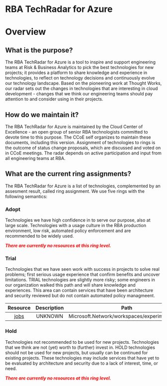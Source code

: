 
RBA TechRadar for Azure
=======================

# Overview

## What is the purpose?


The RBA TechRadar for Azure is a tool to inspire and support engineering teams at Risk & Business Analytics to pick the best technologies for new projects; it provides a platform to share knowledge and experience in technologies, to reflect on technology decisions and continuously evolve our technology landscape.  Based on the pioneering work at Thought Works, our radar sets out the changes in technologies that are interesting in cloud development - changes that we think our engineering teams should pay attention to and consider using in their projects.
## How do we maintain it?


The RBA TechRadar for Azure is maintained by the Cloud Center of Excellence - an open group of senior RBA technologists committed to devote time to this purpose.  The CCoE self organizes to maintain these documents, including this version.  Assignment of technologies to rings is the outcome of status change proposals, which are discussed and voted on in CCoE meetings.  The radar depends on active participation and input from all engineering teams at RBA.
## What are the current ring assignments?


The RBA TechRadar for Azure is a list of technologies, complemented by an assesment result, called ring assignment.  We use five rings with the following semantics:
### Adopt


Technologies we have high confidence in to serve our purpose, also at large scale.  Technologies with a usage culture in the RBA production environment, low risk, automated policy enforcement and are recommended to be widely used.  
  
***<font color="red"> There are currently no resources at this ring level. </font>***
### Trial


Technologies that we have seen work with success in projects to solve real problems;  first serious usage experience that confirm benefits and uncover limitations.  TRIAL technologies are slightly more risky; some engineers in our organization walked this path and will share knowledge and experiences.  This area can contain services that have been architecture and security reviewed but do not contain automated policy managmeent.  

|Resource|Description|Path|Status|
| :---: | :---: | :---: | :---: |
|[jobs](https://github.com/openrba/python-azure-techradar/Microsoft.Network/workspaces/experiments/jobs/README.md)|UNKNOWN|Microsoft.Network/workspaces/experiments/jobs|TRIAL|

### Hold


Technologies not recommended to be used for new projects. Technologies that we think are not (yet) worth to (further) invest in.  HOLD technologies should not be used for new projects, but usually can be continued for existing projects.  These technologies may include services that have yet to be evaluated by architecture and security due to a lack of interest, time, or need.  
  
***<font color="red"> There are currently no resources at this ring level. </font>***